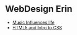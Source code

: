 # WebDesign Erin

<ul>
    <li><a href="intro_to_html/index.html" target="_blank">Music Influences life</a></li>
    <li><a href="html5_into_css/index.html" target="_blank">HTML5 and Intro to CSS</a></li>
</ul> 